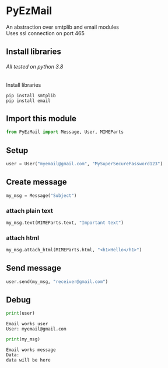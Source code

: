 # PyEzMail
An abstraction over smtplib and email modules<br>
Uses ssl connection on port 465

## Install libraries
###### All tested on python 3.8
Install libraries
```shell
pip install smtplib
pip install email
```

## Import this module
```python
from PyEzMail import Message, User, MIMEParts
```

## Setup
```python
user = User("myemail@gmail.com", "MySuperSecurePassword123")
```

## Create message
```python
my_msg = Message("Subject")
```
### attach plain text
```python
my_msg.text(MIMEParts.text, "Important text")
```
### attach html
```python
my_msg.attach_html(MIMEParts.html, "<h1>Hello</h1>")
```

## Send message
```python
user.send(my_msg, "receiver@gmail.com")
```

## Debug
```python
print(user)
```
```
Email works user
User: myemail@gmail.com
```
```python
print(my_msg)
```
```
Email works message
Data:
data will be here
```
